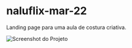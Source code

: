 # naluflix-mar-22
Landing page para uma aula de costura criativa.

<img src="https://guyddogl.github.io/naluflix-mar-22/img/screencapture-guyddogl-github-io-naluflix-mar-22.webp" alt="Screenshot do Projeto" />
